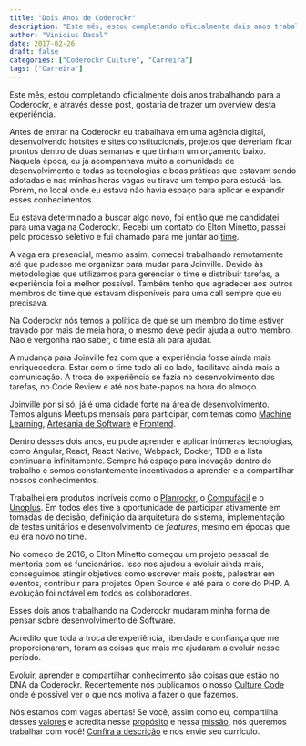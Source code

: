 ```yaml
---
title: "Dois Anos de Coderockr"
description: "Este mês, estou completando oficialmente dois anos trabalhando para a Coderockr, e através desse post, gostaria de trazer um overview desta experiência...."
author: "Vinicius Dacal"
date: 2017-02-26
draft: false
categories: ["Coderockr Culture", "Carreira"]
tags: ["Carreira"]
---
```


Este mês, estou completando oficialmente dois anos trabalhando para a Coderockr, e através desse post, gostaria de trazer um overview desta experiência.

Antes de entrar na Coderockr eu trabalhava em uma agência digital, desenvolvendo hotsites e sites constitucionais, projetos que deveriam ficar prontos dentro de duas semanas e que tinham um orçamento baixo. Naquela época, eu já acompanhava muito a comunidade de desenvolvimento e todas as tecnologias e boas práticas que estavam sendo adotadas e nas minhas horas vagas eu tirava um tempo para estudá-las. Porém, no local onde eu estava não havia espaço para aplicar e expandir esses conhecimentos.

Eu estava determinado a buscar algo novo, foi então que me candidatei para uma vaga na Coderockr. Recebi um contato do Elton Minetto, passei pelo processo seletivo e fui chamado para me juntar ao [time](http://coderockr.com/about.html).

A vaga era presencial, mesmo assim, comecei trabalhando remotamente até que pudesse me organizar para mudar para Joinville. Devido às metodologias que utilizamos para gerenciar o time e distribuir tarefas, a experiência foi a melhor possível. Também tenho que agradecer aos outros membros do time que estavam disponíveis para uma call sempre que eu precisava.

Na Coderockr nós temos a política de que se um membro do time estiver travado por mais de meia hora, o mesmo deve pedir ajuda a outro membro. Não é vergonha não saber, o time está ali para ajudar.

A mudança para Joinville fez com que a experiência fosse ainda mais enriquecedora. Estar com o time todo ali do lado, facilitava ainda mais a comunicação. A troca de experiência se fazia no desenvolvimento das tarefas, no Code Review e até nos bate-papos na hora do almoço.

Joinville por si só, já é uma cidade forte na área de desenvolvimento. Temos alguns Meetups mensais para participar, com temas como [Machine Learning](https://www.meetup.com/pt-BR/Joinville-Machine-Learning/), [Artesania de Software](https://www.meetup.com/pt-BR/Comunidade-de-Artesania-de-Software-de-Joinville/) e [Frontend](https://www.facebook.com/femugjlle/?fref=ts).

Dentro desses dois anos, eu pude aprender e aplicar inúmeras tecnologias, como Angular, React, React Native, Webpack, Docker, TDD e a lista continuaria infinitamente. Sempre há espaço para inovação dentro do trabalho e somos constantemente incentivados a aprender e a compartilhar nossos conhecimentos.

Trabalhei em produtos incríveis como o [Planrockr](http://planrockr.com/), o [Compufácil](https://compufacil.com.br/) e o [Unoplus](http://unoplus.com.br/). Em todos eles tive a oportunidade de participar ativamente em tomadas de decisão, definição da arquitetura do sistema, implementação de testes unitários e desenvolvimento de *features*, mesmo em épocas que eu era novo no time.

No começo de 2016, o Elton Minetto começou um projeto pessoal de mentoria com os funcionários. Isso nos ajudou a evoluir ainda mais, conseguimos atingir objetivos como escrever mais posts, palestrar em eventos, contribuir para projetos Open Source e até para o core do PHP. A evolução foi notável em todos os colaboradores.

Esses dois anos trabalhando na Coderockr mudaram minha forma de pensar sobre desenvolvimento de Software.

Acredito que toda a troca de experiência, liberdade e confiança que me proporcionaram, foram as coisas que mais me ajudaram a evoluir nesse período.

Evoluir, aprender e compartilhar conhecimento são coisas que estão no DNA da Coderockr. Recentemente nós publicamos o nosso [Culture Code](https://blog.coderockr.com/culture-code-da-coderockr-17f1789e7731#.prpv7cw8a) onde é possível ver o que nos motiva a fazer o que fazemos.

Nós estamos com vagas abertas! Se você, assim como eu, compartilha desses [valores](https://github.com/Coderockr/culture-code/blob/master/CultureCode.md#nossos-valores) e acredita nesse [propósito](https://github.com/Coderockr/culture-code/blob/master/CultureCode.md#nosso-propósito) e nessa [missão](https://github.com/Coderockr/culture-code/blob/master/CultureCode.md#nossa-missão), nós queremos trabalhar com você! [Confira a descrição](https://gist.github.com/eminetto/55c57c9d52fcbeacb83789e837ee3c1d) e nos envie seu currículo.
